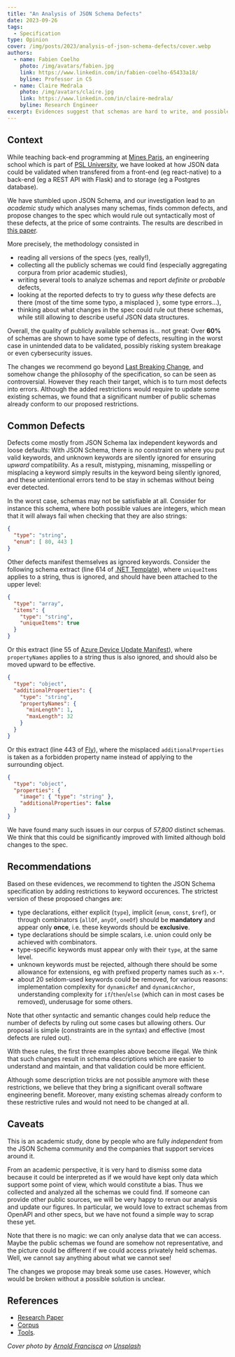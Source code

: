 ```yaml
---
title: "An Analysis of JSON Schema Defects"
date: 2023-09-26
tags:
  - Specification
type: Opinion
cover: /img/posts/2023/analysis-of-json-schema-defects/cover.webp
authors:
  - name: Fabien Coelho
    photo: /img/avatars/fabien.jpg
    link: https://www.linkedin.com/in/fabien-coelho-65433a18/
    byline: Professor in CS
  - name: Claire Medrala
    photo: /img/avatars/claire.jpg
    link: https://www.linkedin.com/in/claire-medrala/
    byline: Research Engineer
excerpt: Evidences suggest that schemas are hard to write, and possible changes to the spec
---
```


## Context

While teaching back-end programming at [Mines Paris](https://minesparis.psl.eu/),
an engineering school which is part of [PSL University](https://psl.eu/), we have
looked at how JSON data could be validated when transfered from a front-end (eg react-native)
to a back-end (eg a REST API with Flask) and to storage (eg a Postgres database).

We have stumbled upon JSON Schema, and our investigation lead to an *academic* study
which analyses many schemas, finds common defects, and propose changes to the spec
which would rule out syntactically most of these defects, at the price of some
contraints. The results are described in
[this paper](https://www.cri.minesparis.psl.eu/classement/doc/A-794.pdf).

More precisely, the methodology consisted in
- reading all versions of the specs (yes, really!),
- collecting all the publicly schemas we could find (especially aggregating corpura from prior academic studies),
- writing several tools to analyze schemas and report *definite* or *probable* defects,
- looking at the reported defects to try to guess *why* these defects are there
  (most of the time some typo, a misplaced `}`, some type errors…),
- thinking about what changes in the spec could rule out these schemas, while
  still allowing to describe useful JSON data structures.

Overall, the quality of publicly available schemas is… not great:
Over **60%** of schemas are shown to have some type of defects, resulting in
the worst case in unintended data to be validated, possibly risking system breakage
or even cybersecurity issues.

The changes we recommend go beyond [Last Breaking Change](/blog/posts/the-last-breaking-change),
and somehow change the philosophy of the specification, so can be seen as controversial.
However they reach their target, which is to turn most defects into errors.
Although the added restrictions would require to update some existing schemas, we found
that a significant number of public schemas already conform to our proposed restrictions.

## Common Defects

Defects come mostly from JSON Schema lax independent keywords and loose defaults:
With JSON Schema, there is *no* constraint on where you put valid keywords, and
unknown keywords are silently ignored for ensuring *upward* compatibility.
As a result, mistyping, misnaming, misspelling or misplacing a keyword simply
results in the keyword being silently ignored, and these unintentional errors
tend to be stay in schemas without being ever detected.

In the worst case, schemas may not be satisfiable at all. Consider for
instance this schema, where both possible values are integers, which mean
that it will always fail when checking that they are also strings:

```json
{
  "type": "string",
  "enum": [ 80, 443 ]
}
```

Other defects manifest themselves as ignored keywords.
Consider the following schema extract (line 614 of
[.NET Template](https://json.schemastore.org/template.json)), where `uniqueItems`
applies to a string, thus is ignored, and should have been attached to the upper
level:

```json
{
  "type": "array",
  "items": {
    "type": "string",
    "uniqueItems": true
  }
}
```

Or this extract (line 55 of
[Azure Device Update Manifest](https://json.schemastore.org/azure-deviceupdate-manifest-definitions-4.0.json)),
where `propertyNames` applies to a string thus is also ignored, and should also be moved upward to
be effective.

```json
{
  "type": "object",
  "additionalProperties": {
    "type": "string",
    "propertyNames": {
      "minLength": 1,
      "maxLength": 32
    }
  }
}
```

Or this extract (line 443 of [Fly](https://json.schemastore.org/fly.json)), where
the misplaced `additionalProperties` is taken as a forbidden property name instead
of applying to the surrounding object.

```json
{
  "type": "object",
  "properties": {
    "image": { "type": "string" },
    "additionalProperties": false
  }
}
```

We have found many such issues in our corpus of *57,800* distinct schemas.
We think that this could be significantly improved with limited although bold
changes to the spec.

## Recommendations

Based on these evidences, we recommend to tighten the JSON Schema specification
by adding restrictions to keyword occurences. The strictest version of these
proposed changes are:

- type declarations, either explicit (`type`), implicit (`enum`, `const`, `$ref`),
  or through combinators (`allOf`, `anyOf`, `oneOf`) should be **mandatory** and appear
  only **once**, i.e. these keywords should be **exclusive**.
- type declarations should be simple scalars, i.e. union could only be achieved
  with combinators.
- type-specific keywords must appear only with their `type`, at the same level.
- unknown keywords must be rejected, although there should be some allowance for extensions,
  eg with prefixed property names such as `x-*`.
- about 20 seldom-used keywords could be removed, for various reasons:
  implementation complexity for `dynamicRef` and `dynamicAnchor`,
  understanding complexity for `if`/`then`/`else` (which can in most cases be removed),
  underusage for some others.

Note that other syntactic and semantic changes could help reduce the number of defects
by ruling out some cases but allowing others. Our proposal is simple (constraints
are in the syntax) and effective (most defects are ruled out).

With these rules, the first three examples above become illegal.
We think that such changes result in schema descriptions which are easier to
understand and maintain, and that validation could be more efficient.

Although some description tricks are not possible anymore with these restrictions,
we believe that they bring a significant overall software engineering benefit.
Moreover, many existing schemas already conform to these restrictive rules and
would not need to be changed at all.

## Caveats

This is an academic study, done by people who are fully  *independent* from the
JSON Schema community and the companies that support services around it.

From an academic perspective, it is very hard to dismiss some data because
it could be interpreted as if we would have kept only data which support some point of view,
which would constitute a bias. Thus we collected and analyzed all the schemas we could find.
If someone can provide other public sources, we will be very happy to rerun our
analysis and update our figures. In particular, we would love to extract schemas
from OpenAPI and other specs, but we have not found a simple way to scrap these yet.

Note that there is no magic: we can only analyse data that we can access.
Maybe the public schemas we found are somehow not representative, and the
picture could be different if we could access privately held schemas.
Well, we cannot say anything about what we cannot see!

The changes we propose may break some use cases.
However, which would be broken without a possible solution is unclear.

## References

- [Research Paper](https://www.cri.minesparis.psl.eu/classement/doc/A-794.pdf)
- [Corpus](https://github.com/clairey-zx81/yac)
- [Tools](https://github.com/clairey-zx81/json-schema-stats).

_Cover photo by [Arnold Francisca](https://unsplash.com/@clark_fransa) on [Unsplash](https://unsplash.com/photos/f77Bh3inUpE)_
